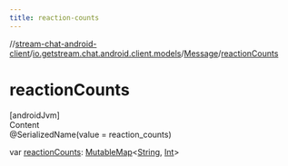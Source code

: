 ```yaml
---
title: reaction-counts
---
```

//[stream-chat-android-client](../../../index.md)/[io.getstream.chat.android.client.models](../index.md)/[Message](index.md)/[reactionCounts](reactionCounts.md)



# reactionCounts  
[androidJvm]  
Content  
@SerializedName(value = reaction_counts)  
  
var [reactionCounts](reactionCounts.md): [MutableMap](https://kotlinlang.org/api/latest/jvm/stdlib/kotlin.collections/-mutable-map/index.html)&lt;[String](https://kotlinlang.org/api/latest/jvm/stdlib/kotlin/-string/index.html), [Int](https://kotlinlang.org/api/latest/jvm/stdlib/kotlin/-int/index.html)&gt;  



